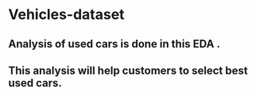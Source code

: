 # Vehicles-dataset
## Analysis of used cars is done in this EDA . 
## This analysis will help customers to select best used cars.
